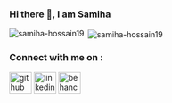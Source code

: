 ### Hi there 👋, I am Samiha
<p><img align="left" src="https://github-readme-stats.vercel.app/api/top-langs?username=samiha-hossain19&show_icons=true&locale=en&layout=compact" alt="samiha-hossain19" /></p>

<p>&nbsp;<img align="center" src="https://github-readme-stats.vercel.app/api?username=samiha-hossain19&show_icons=true&locale=en" alt="samiha-hossain19" /></p>



### Connect with me on :
[<img src='https://cdn.jsdelivr.net/npm/simple-icons@3.0.1/icons/github.svg' alt='github' height='40'>](https://github.com/https://github.com/Samiha-Hossain19)  [<img src='https://cdn.jsdelivr.net/npm/simple-icons@3.0.1/icons/linkedin.svg' alt='linkedin' height='40'>](https://www.linkedin.com/in/https://www.linkedin.com/in/samiha-hossain-b892271ab//)  [<img src='https://cdn.jsdelivr.net/npm/simple-icons@3.0.1/icons/behance.svg' alt='behance' height='40'>](https://www.behance.net/samihahossain)


